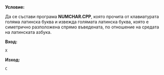 **Условие:**

Да се състави програма **NUMCHAR.CPP**, която прочита от клавиатурата голяма латинска буква и извежда голямата латинска буква, която е симетрично разположена спрямо въведената, по отношение на средата на латинската азбука.

**Вход:**

	X

**Изход:**

	C
